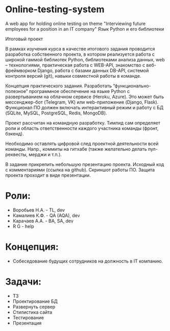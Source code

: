 # Online-testing-system
A web app for holding online testing on theme "Interviewing future employees for a position in an IT company"
Язык Python и его библиотеки

Итоговый проект

В рамках изучения курса в качестве итогового задания проводится разработка собственного проекта, в котором реализуется работа с широкой гаммой библиотек Python, библиотеками анализа данных, web – технологиями, практическая работа с WEB-API, знакомство с веб-фреймворком Django, работа с базами данных DB-API, системой контроля версий (git), навыки совместной работы в команде.

Концепция практического задания. Разработать “функционально-полезное” программное обеспечение на языке Python c развертыванием на облачном сервисе (Heroku, Azure). Это может быть мессенджер-бот (Telegram, VK) или web-приложение (Django, Flask). Функционал ПО должен включать интерактивный режим и работу с БД (SQLite, MySQL, PostgreSQL, Redis, MongoDB).

Проект рассчитан на командную разработку. Тимлид сам определяет роли и область ответственности каждого участника команды (фронт, бэкенд).

Необходимо оставлять цифровой след проектной деятельности всей команды. Напр., коммиты на гитхабе (также желательно делать пул-реквесты, мерджи и т.п.).

В задание прикрепить небольшую презентацию проекта. Исходный код с комментариями (ссылка на github). Скриншот работы ПО. Защита проекта проходит в виде презентации.

# Роли: 
* Воробьев Н.А. - TL, dev
* Камалиев К.Ф. - QA (AQA), dev
* Карачаев А.А. - BA, SA, dev
* R G - help

# Концепция:
* Собеседование будущих сотрудников на должность в IT компанию.

# Задачи:
* ТЗ
* Проектирование БД
* Развернуть сервер
* Стилистика сайта
* Тестирование
* Презентация
